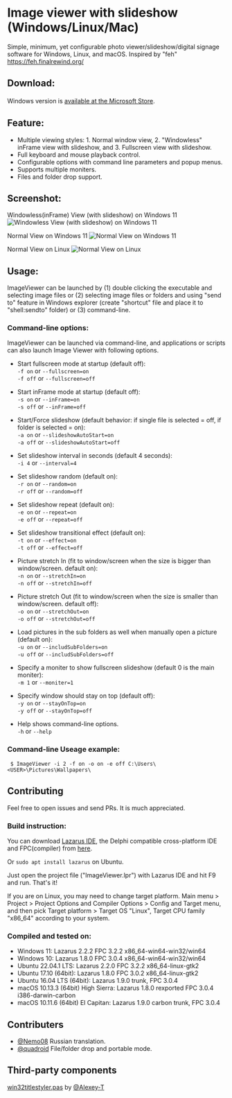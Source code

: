 # Image viewer with slideshow (Windows/Linux/Mac)
Simple, minimum, yet configurable photo viewer/slideshow/digital signage software for Windows, Linux, and macOS. Inspired by "feh" https://feh.finalrewind.org/

## Download:
Windows version is [available at the Microsoft Store](https://apps.microsoft.com/store/detail/simple-image-viewer/9NNZPQD4WJCK).　

## Feature:  
* Multiple viewing styles: 1. Normal window view, 2. "Windowless" inFrame view with slideshow, and 3. Fullscreen view with slideshow.   
* Full keyboard and mouse playback control. 
* Configurable options with command line parameters and popup menus. 
* Supports multiple moniters.
* Files and folder drop support.

## Screenshot:  
Windowless(inFrame) View (with slideshow) on Windows 11  
![Windowless View (with slideshow) on Windows 11](https://github.com/torum/Image-viewer/blob/master/files/bin/ImageViewerScreenshot3-n.png?raw=true)

Normal View on Windows 11
![Normal View on Windows 11](https://github.com/torum/Image-viewer/blob/master/files/bin/ImageViewerScreenshot3-Windows.png?raw=true)

Normal View on Linux
![Normal View on Linux](https://github.com/torum/Image-viewer/blob/master/files/bin/ImageViewerScreenshot3-Ubuntu.png?raw=true)

## Usage:  
ImageViewer can be launched by (1) double clicking the executable and selecting image files or (2) selecting image files or folders and using "send to" feature in Windows explorer (create "shortcut" file and place it to "shell:sendto" folder) or (3) command-line.

### Command-line options:  
ImageViewer can be launched via command-line, and applications or scripts can also launch Image Viewer with following options.  
   
- Start fullscreen mode at startup (default off):  
`-f on`  or  `--fullscreen=on`   
`-f off`  or  `--fullscreen=off`   

- Start inFrame mode at startup (default off):  
`-s on`  or  `--inFrame=on`   
`-s off`  or  `--inFrame=off`  

- Start/Force slideshow (default behavior: if single file is selected = off, if folder is selected = on):  
`-a on`  or  `--slideshowAutoStart=on`   
`-a off`  or  `--slideshowAutoStart=off`  

- Set slideshow interval in seconds (default 4 seconds):  
`-i 4`  or `--interval=4`   
  
- Set slideshow random (default on):  
`-r on`  or  `--random=on`   
`-r off`  or  `--random=off`   
  
- Set slideshow repeat (default on):  
`-e on`  or  `--repeat=on`   
`-e off`  or  `--repeat=off`   

- Set slideshow transitional effect (default on):  
`-t on`  or  `--effect=on`   
`-t off`  or  `--effect=off`   
  
- Picture stretch In (fit to window/screen when the size is bigger than window/screen. default on):  
`-n on`  or  `--stretchIn=on`   
`-n off`  or  `--stretchIn=off`   
  
- Picture stretch Out (fit to window/screen when the size is smaller than window/screen. default off):  
`-o on`  or  `--stretchOut=on`   
`-o off`  or  `--stretchOut=off`   
  
- Load pictures in the sub folders as well when manually open a picture (default on):  
`-u on`  or  `--includSubFolders=on`   
`-u off`  or  `--includSubFolders=off`   
  
- Specify a moniter to show fullscreen slideshow (default 0 is the main moniter):  
`-m 1`  or  `--moniter=1`    
  
- Specify window should stay on top (default off):  
`-y on`  or  `--stayOnTop=on`   
`-y off`  or  `--stayOnTop=off`   

- Help shows command-line options.  
`-h`  or  `--help`   
  
### Command-line Useage example:    
` $ ImageViewer -i 2 -f on -o on -e off C:\Users\<USER>\Pictures\Wallpapers\` 

##  Contributing 
Feel free to open issues and send PRs. It is much appreciated. 

### Build instruction:   
You can download [Lazarus IDE](https://www.lazarus-ide.org/), the Delphi compatible cross-platform IDE and FPC(compiler) from [here](https://www.lazarus-ide.org/index.php?page=downloads).  

Or `sudo apt install lazarus` on Ubuntu.

Just open the project file ("ImageViewer.lpr") with Lazarus IDE and hit F9 and run. That's it!

If you are on Linux, you may need to change target platform. Main menu > Project > Project Options and Compiler Options > Config and Target menu, and then pick Target platform > Target OS "Linux", Target CPU family "x86_64" according to your system.
 
### Compiled and tested on:   

* Windows 11: Lazarus 2.2.2 FPC 3.2.2 x86_64-win64-win32/win64
* Windows 10: Lazarus 1.8.0 FPC 3.0.4 x86_64-win64-win32/win64
* Ubuntu 22.04.1 LTS: Lazarus 2.2.0 FPC 3.2.2 x86_64-linux-gtk2
* Ubuntu 17.10 (64bit): Lazarus 1.8.0 FPC 3.0.2 x86_64-linux-gtk2
* Ubuntu 16.04 LTS (64bit): Lazarus 1.9.0 trunk, FPC 3.0.4
* macOS 10.13.3 (64bit) High Sierra: Lazarus 1.8.0 rexported FPC 3.0.4 i386-darwin-carbon
* macOS 10.11.6 (64bit) El Capitan: Lazarus 1.9.0 carbon trunk, FPC 3.0.4

## Contributers
- [@Nemo08](https://github.com/Nemo08) Russian translation.  
- [@quadroid](https://github.com/quadroid) File/folder drop and portable mode.  

## Third-party components
[win32titlestyler.pas](https://github.com/Alexey-T/CudaText/blob/master/comp/win32titlestyler.pas) by [@Alexey-T](https://github.com/Alexey-T) 

